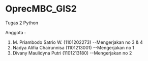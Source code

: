 # OprecMBC_GIS2
Tugas 2 Python 

Anggota : 
1. M. Priambodo Satrio W.       (1101202273)
    --Mengerjakan no 3 & 4
2. Nadya Alifia Chairunnisa     (1101213001)
    --Mengerjakan no 1
3. Divany Maulidyna Putri       (1101213180)
    --Mengerjakan no 2
